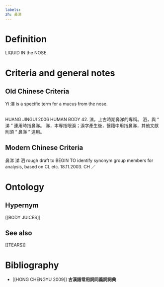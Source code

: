 ```yaml
---
labels: 
zh: 鼻涕
---
```


# Definition
LIQUID IN the NOSE.
# Criteria and general notes
## Old Chinese Criteria
Yí 洟 is a specific term for a mucus from the nose.
## 
HUANG JINGUI 2006
HUMAN BODY 42.
洟，上古時期鼻涕的專稱。
泗，與 “ 涕 ” 連用時指鼻涕。
涕，本專指眼淚；淚字產生後，醫籍中用指鼻涕，其他文獻則須 “ 鼻涕 ” 連用。
## Modern Chinese Criteria
鼻涕
涕
泗
rough draft to BEGIN TO identify synonym group members for analysis, based on CL etc. 18.11.2003. CH ／
# Ontology

## Hypernym
[[BODY JUICES]]
## See also
[[TEARS]]
# Bibliography
- [[HONG CHENGYU 2009]]
**古漢語常用詞同義詞詞典** 
